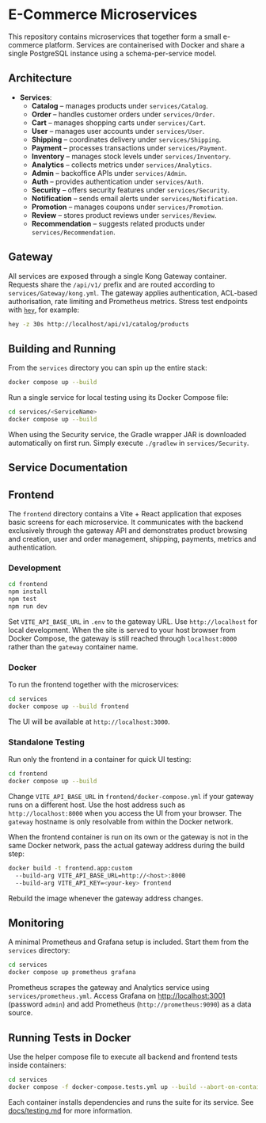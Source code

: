 # E-Commerce Microservices

This repository contains microservices that together form a small e-commerce platform. Services are containerised with Docker and share a single PostgreSQL instance using a schema-per-service model.

## Architecture

- **Services**:
  - **Catalog** – manages products under `services/Catalog`.
  - **Order** – handles customer orders under `services/Order`.
  - **Cart** – manages shopping carts under `services/Cart`.
  - **User** – manages user accounts under `services/User`.
  - **Shipping** – coordinates delivery under `services/Shipping`.
  - **Payment** – processes transactions under `services/Payment`.
  - **Inventory** – manages stock levels under `services/Inventory`.
  - **Analytics** – collects metrics under `services/Analytics`.
  - **Admin** – backoffice APIs under `services/Admin`.
  - **Auth** – provides authentication under `services/Auth`.
  - **Security** – offers security features under `services/Security`.
  - **Notification** – sends email alerts under `services/Notification`.
  - **Promotion** – manages coupons under `services/Promotion`.
  - **Review** – stores product reviews under `services/Review`.
  - **Recommendation** – suggests related products under `services/Recommendation`.

## Gateway

All services are exposed through a single Kong Gateway container. Requests share the `/api/v1/` prefix and are routed according to `services/Gateway/kong.yml`. The gateway applies authentication, ACL-based authorisation, rate limiting and Prometheus metrics. Stress test endpoints with [`hey`](https://github.com/rakyll/hey), for example:

```bash
hey -z 30s http://localhost/api/v1/catalog/products
```


## Building and Running

From the `services` directory you can spin up the entire stack:

```bash
docker compose up --build
```

Run a single service for local testing using its Docker Compose file:

```bash
cd services/<ServiceName>
docker compose up --build
```
When using the Security service, the Gradle wrapper JAR is downloaded
automatically on first run. Simply execute `./gradlew` in `services/Security`.

## Service Documentation


## Frontend

The `frontend` directory contains a Vite + React application that exposes basic screens for each microservice.  It communicates with the backend exclusively through the gateway API and demonstrates product browsing and creation, user and order management, shipping, payments, metrics and authentication.

### Development

```bash
cd frontend
npm install
npm test
npm run dev
```

Set `VITE_API_BASE_URL` in `.env` to the gateway URL. Use `http://localhost` for
local development. When the site is served to your host browser from Docker
Compose, the gateway is still reached through `localhost:8000` rather than the
`gateway` container name.

### Docker

To run the frontend together with the microservices:

```bash
cd services
docker compose up --build frontend
```

The UI will be available at `http://localhost:3000`.

### Standalone Testing

Run only the frontend in a container for quick UI testing:

```bash
cd frontend
docker compose up --build
```

Change `VITE_API_BASE_URL` in `frontend/docker-compose.yml` if your gateway runs
on a different host. Use the host address such as `http://localhost:8000` when
you access the UI from your browser. The `gateway` hostname is only resolvable
from within the Docker network.

When the frontend container is run on its own or the gateway is not in the same Docker network, pass the actual gateway address during the build step:

```bash
docker build -t frontend.app:custom 
  --build-arg VITE_API_BASE_URL=http://<host>:8000 
  --build-arg VITE_API_KEY=<your-key> frontend
```

Rebuild the image whenever the gateway address changes.

## Monitoring

A minimal Prometheus and Grafana setup is included. Start them from the `services` directory:

```bash
cd services
docker compose up prometheus grafana
```

Prometheus scrapes the gateway and Analytics service using `services/prometheus.yml`. Access Grafana on <http://localhost:3001> (password `admin`) and add Prometheus (`http://prometheus:9090`) as a data source.

## Running Tests in Docker

Use the helper compose file to execute all backend and frontend tests inside containers:

```bash
cd services
docker compose -f docker-compose.tests.yml up --build --abort-on-container-exit
```

Each container installs dependencies and runs the suite for its service. See [docs/testing.md](docs/testing.md) for more information.

